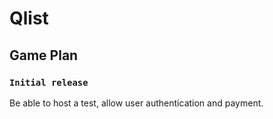 # Qlist

## Game Plan

### `Initial release`

Be able to host a test, allow user authentication and payment.

